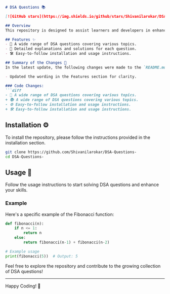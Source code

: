 ```markdown
# DSA Questions 📚

[![GitHub stars](https://img.shields.io/github/stars/Shivanilarokar/DSA-Questions-?style=social)](https://github.com/Shivanilarokar/DSA-Questions-)  [![License](https://img.shields.io/badge/license-MIT-blue.svg)](LICENSE)

## Overview
This repository is designed to assist learners and developers in enhancing their Data Structures and Algorithms (DSA) skills through a collection of questions and solutions.

## Features ✨
- 🚀 A wide range of DSA questions covering various topics.
- 📖 Detailed explanations and solutions for each question.
- 🛠️ Easy-to-follow installation and usage instructions.

## Summary of the Changes 📝
In the latest update, the following changes were made to the `README.md` file:

- Updated the wording in the Features section for clarity.

### Code Changes:
```diff
- 🚨 A wide range of DSA questions covering various topics.
+ 📚 A wide range of DSA questions covering various topics.
- ⚙️ Easy-to-follow installation and usage instructions.
+ 🛠️ Easy-to-follow installation and usage instructions.
```

## Installation ⚙️
To install the repository, please follow the instructions provided in the installation section.

```bash
git clone https://github.com/Shivanilarokar/DSA-Questions-
cd DSA-Questions-
```

## Usage 📌
Follow the usage instructions to start solving DSA questions and enhance your skills.

### Example
Here's a specific example of the Fibonacci function:

```python
def fibonacci(n):
    if n <= 1:
        return n
    else:
        return fibonacci(n-1) + fibonacci(n-2)

# Example usage
print(fibonacci(5))  # Output: 5
```

Feel free to explore the repository and contribute to the growing collection of DSA questions! 

---

Happy Coding! 🚀
```